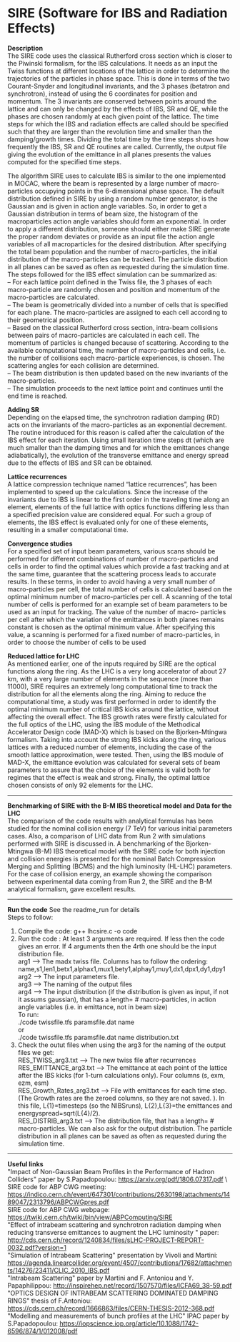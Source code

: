 # SIRE (Software for IBS and Radiation Effects)
**Description**\
The SIRE code uses the classical Rutherford cross section which is closer to the Piwinski
formalism, for the IBS calculations. It needs as an input the Twiss functions at different locations
of the lattice in order to determine the trajectories of the particles in phase space. This is done
in terms of the two Courant-Snyder and longitudinal invariants, and the 3 phases (betatron and
synchrotron), instead of using the 6 coordinates for position and momentum. The 3 invariants
are conserved between points around the lattice and can only be changed by the effects of IBS,
SR and QE, while the phases are chosen randomly at each given point of the lattice. The time
steps for which the IBS and radiation effects are called should be specified such that they are
larger than the revolution time and smaller than the damping/growth times. Dividing the total
time by the time steps shows how frequently the IBS, SR and QE routines are called. Currently,
the output file giving the evolution of the emittance in all planes presents the values computed
for the specified time steps.

The algorithm SIRE uses to calculate IBS is similar to the one implemented in MOCAC,
where the beam is represented by a large number of macro-particles occupying points in the
6-dimensional phase space. The default distribution defined in SIRE by using a random number
generator, is the Gaussian and is given in action angle variables. So, in order to get a Gaussian
distribution in terms of beam size, the histogram of the macroparticles action angle variables
should form an exponential. In order to apply a different
distribution, someone should either make SIRE generate the proper random deviates or provide
as an input file the action angle variables of all macroparticles for the desired distribution. After
specifying the total beam population and the number of macro-particles, the initial distribution
of the macro-particles can be tracked. The particle distribution in all planes can be saved as
often as requested during the simulation time.\
The steps followed for the IBS effect simulation can be summarized as:\
– For each lattice point defined in the Twiss file, the 3 phases of each macro-particle are
randomly chosen and position and momentum of the macro-particles are calculated.\
– The beam is geometrically divided into a number of cells that is specified for each plane. The
macro-particles are assigned to each cell according to their geometrical position.\
– Based on the classical Rutherford cross section, intra-beam collisions between pairs of
macro-particles are calculated in each cell. The momentum of particles is changed because
of scattering. According to the available computational time, the number of macro-particles
and cells, i.e. the number of collisions each macro-particle experiences, is chosen. The
scattering angles for each collision are determined.\
– The beam distribution is then updated based on the new invariants of the macro-particles.\
– The simulation proceeds to the next lattice point and continues until the end time is reached.

**Adding SR**\
Depending on the elapsed time, the synchrotron radiation damping (RD) acts on the invariants of the macro-particles as an exponential decrement. The routine introduced for this reason
is called after the calculation of the IBS effect for each iteration. Using small iteration time
steps dt (which are much smaller than the damping times and for which the emittances change
adiabatically), the evolution of the transverse emittance and energy spread due to the effects of
IBS and SR can be obtained.

**Lattice recurrences**\
A lattice compression technique named “lattice recurrences”, has been implemented to speed
up the calculations. Since the increase of the invariants due to IBS is linear to the first order
in the traveling time along an element, elements of the full lattice with optics functions differing
less than a specified precision value are considered equal. For such a group of elements, the IBS
effect is evaluated only for one of these elements, resulting in a smaller computational time.

**Convergence studies**\
For a specified set of input beam parameters, various scans should be performed for different combinations of number of macro-particles and cells in order to find the optimal values which provide
a fast tracking and at the same time, guarantee that the scattering process leads to accurate results. In these terms, in order to avoid having a very small number of macro-particles per cell,
the total number of cells is calculated based on the optimal minimum number of macro-particles per cell. A scanning of the total number of cells is performed for an example set of beam parameters
to be used as an input for tracking. The value of the number of macro-
particles per cell after which the variation of the emittances in both planes remains constant is
chosen as the optimal minimum value. After specifying this value, a scanning is performed for a
fixed number of macro-particles, in order to choose the number of cells to be used

**Reduced lattice for LHC**\
As mentioned earlier, one of the inputs required by SIRE are the optical functions along the ring.
As the LHC is a very long accelerator of about 27 km, with a very large number of elements in
the sequence (more than 11000), SIRE requires an extremely long computational time to track
the distribution for all the elements along the ring. Aiming to reduce the computational time,
a study was first performed in order to identify the optimal minimum number of critical IBS
kicks around the lattice, without affecting the overall effect. The IBS growth rates were firstly
calculated for the full optics of the LHC, using the IBS module of the Methodical Accelerator
Design code (MAD-X) which is based on the Bjorken-Mtingwa formalism.
Taking into account the strong IBS kicks along the ring, various lattices with a reduced
number of elements, including the case of the smooth lattice approximation, were tested. Then,
using the IBS module of MAD-X, the emittance evolution was calculated for several sets of beam
parameters to assure that the choice of the elements is valid both for regimes that the effect is
weak and strong. Finally, the optimal lattice chosen consists of only 92 elements for the LHC.
***
**Benchmarking of SIRE with the B-M IBS theoretical model and Data for the LHC**\
The comparison of the code results with analytical formulas has been studied for the
nominal collision energy (7 TeV) for various initial parameters cases. Also, a comparison of
LHC data from Run 2 with simulations performed with SIRE is discussed in. A benchmarking of the Bjorken-Mtingwa (B-M) IBS theoretical model with the SIRE code for
both injection and collision energies is presented for the nominal Batch Compression Merging
and Splitting (BCMS) and the high luminosity (HL-LHC) parameters. For the case
of collision energy, an example showing the comparison between experimental data coming from
Run 2, the SIRE and the B-M analytical formalism, gave excellent results.
***
**Run the code**
See the readme_run for details\
Steps to follow:
1. Compile the code:
  g++ lhcsire.c -o code
2. Run the code :
At least 3 arguments are required. If less then the code gives an error. If 4 arguments then the 4rth one should be the input distribution file.\
  arg1 --> The madx twiss file. Columns has to follow the ordering: name,s1,len1,betx1,alphax1,mux1,bety1,alphay1,muy1,dx1,dpx1,dy1,dpy1\
  arg2 --> The input parameters file. \
  arg3 --> The naming of the output files\
  arg4 --> The input distribution (if the distribution is given as input, if not it assums gaussian), that has a length= # macro-particles, in action angle variables (i.e. in emittance, not in beam size)\
To run:\
  ./code twissfile.tfs paramsfile.dat name\
  or\
  ./code twissfile.tfs paramsfile.dat name distribution.txt
3. Check the outut files when using the arg3 for the naming of the output files we get:\
  RES_TWISS_arg3.txt --> The new twiss file after recurrences\
  RES_EMITTANCE_arg3.txt --> The emittance at each point of the lattice after the IBS kicks (for 1-turn calculations only). Four columns (s, exm, ezm, esm)\
  RES_Growth_Rates_arg3.txt --> File with emittances for each time step. (The Growth rates are the zeroed columns, so they are not saved. ). In this file, L{1}=timesteps (so the NIBSruns), L{2},L{3}=the emittances and energyspread=sqrt(L{4}/2).\
  RES_DISTRIB_arg3.txt --> The distribution file, that has a length= # macro-particles. We can also ask for the output distribution. The particle distribution in all planes can be saved as often as requested during the simulation time.
  
***
**Useful links**\
"Impact of Non-Gaussian Beam Profiles in the Performance of Hadron Colliders" paper by S.Papadopoulou: https://arxiv.org/pdf/1806.07317.pdf \ \
SIRE code for ABP CWG meeting: https://indico.cern.ch/event/647301/contributions/2630198/attachments/1489047/2313796/ABPCWGpres.pdf  \
SIRE code for ABP CWG webpage: https://twiki.cern.ch/twiki/bin/view/ABPComputing/SIRE  \
"Effect of intrabeam scattering and synchrotron radiation damping when reducing transverse
emittances to augment the LHC luminosity " paper: http://cds.cern.ch/record/1240834/files/sLHC-PROJECT-REPORT-0032.pdf?version=1  \
"Simulation of Intrabeam Scattering" presentation by Vivoli and Martini: https://agenda.linearcollider.org/event/4507/contributions/17682/attachments/14276/23411/CLIC_2010_IBS.pdf  \
"Intrabeam Scattering" paper by Martini and F. Antoniou and Y. Papaphilippou: http://inspirehep.net/record/1507570/files/ICFA69_38-59.pdf \
"OPTICS DESIGN OF INTRABEAM SCATTERING DOMINATED
DAMPING RINGS" thesis of F.Antoniou: https://cds.cern.ch/record/1666863/files/CERN-THESIS-2012-368.pdf \
"Modelling and measurements of bunch profiles at
the LHC" IPAC paper by S.Papadopoulou: https://iopscience.iop.org/article/10.1088/1742-6596/874/1/012008/pdf

